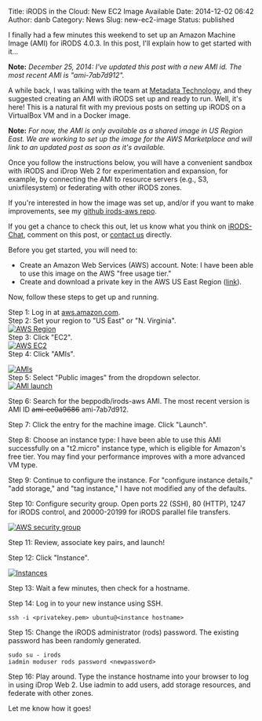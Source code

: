 Title: iRODS in the Cloud: New EC2 Image Available
Date: 2014-12-02 06:42
Author: danb
Category: News
Slug: new-ec2-image
Status: published

I finally had a few minutes this weekend to set up an Amazon Machine
Image (AMI) for iRODS 4.0.3. In this post, I'll explain how to get
started with it...  
<!--more-->

**Note:** *December 25, 2014: I've updated this post with a new AMI id.
The most recent AMI is "ami-7ab7d912".*

A while back, I was talking with the team at [Metadata
Technology](http://www.mtna.us/), and they suggested creating an AMI
with iRODS set up and ready to run. Well, it's here! This is a natural
fit with my previous posts on setting up iRODS on a VirtualBox VM and in
a Docker image.

**Note:** *For now, the AMI is only available as a shared image in US
Region East. We are working to set up the image for the AWS Marketplace
and will link to an updated post as soon as it's available.*

Once you follow the instructions below, you will have a convenient
sandbox with iRODS and iDrop Web 2 for experimentation and expansion,
for example, by connecting the AMI to resource servers (e.g., S3,
unixfilesystem) or federating with other iRODS zones.

If you're interested in how the image was set up, and/or if you want to
make improvements, see my [github irods-aws
repo](https://github.com/beppodb/irods-aws).

If you get a chance to check this out, let us know what you think on
[iRODS-Chat](https://groups.google.com/forum/m/#!forum/irod-chat),
comment on this post, or [contact
us](http://irods.org/contact/general-information/) directly.

Before you get started, you will need to:

-   Create an Amazon Web Services (AWS) account. Note: I have been able
    to use this image on the AWS "free usage tier."
-   Create and download a private key in the AWS US East Region
    ([link](http://docs.aws.amazon.com/AWSEC2/latest/UserGuide/ec2-key-pairs.html#having-ec2-create-your-key-pair)).

Now, follow these steps to get up and running.

Step 1: Log in at [aws.amazon.com](https://aws.amazon.com/).  
Step 2: Set your region to "US East" or "N. Virginia".  
[![AWS
Region](http://irods.org/wp-content/uploads/2014/12/AWS-Region-300x217.png)](http://irods.org/wp-content/uploads/2014/12/AWS-Region.png)  
Step 3: Click "EC2".  
[![AWS
EC2](http://irods.org/wp-content/uploads/2014/12/AWS-EC2-300x254.png)](http://irods.org/wp-content/uploads/2014/12/AWS-EC2.png)  
Step 4: Click "AMIs".  

[![AMIs](http://irods.org/wp-content/uploads/2014/12/AMIs-300x226.png)](http://irods.org/wp-content/uploads/2014/12/AMIs.png)  
Step 5: Select "Public images" from the dropdown selector.  
[![AMI
launch](http://irods.org/wp-content/uploads/2014/12/AMI-launch-300x187.png)](http://irods.org/wp-content/uploads/2014/12/AMI-launch.png)

Step 6: Search for the beppodb/irods-aws AMI. The most recent version is
AMI ID ~~ami-ee0a9686~~ ami-7ab7d912.

Step 7: Click the entry for the machine image. Click "Launch".

Step 8: Choose an instance type: I have been able to use this AMI
successfully on a "t2.micro" instance type, which is eligible for
Amazon's free tier. You may find your performance improves with a more
advanced VM type.

Step 9: Continue to configure the instance. For "configure instance
details," "add storage," and "tag instance," I have not modified any of
the defaults.

Step 10: Configure security group. Open ports 22 (SSH), 80 (HTTP), 1247
for iRODS control, and 20000-20199 for iRODS parallel file transfers.

[![AWS security
group](http://irods.org/wp-content/uploads/2014/12/AWS-security-group-300x62.png)](http://irods.org/wp-content/uploads/2014/12/AWS-security-group.png)

Step 11: Review, associate key pairs, and launch!

Step 12: Click "Instance".

[![Instances](http://irods.org/wp-content/uploads/2014/12/Instances-300x95.png)](http://irods.org/wp-content/uploads/2014/12/Instances.png)

Step 13: Wait a few minutes, then check for a hostname.

Step 14: Log in to your new instance using SSH.

~~~~ {.toolbar:2 .nums:false .nums-toggle:false .lang:sh .decode:true}
ssh -i <privatekey.pem> ubuntu@<instance hostname>
~~~~

Step 15: Change the iRODS administrator (rods) password. The existing
password has been randomly generated.

~~~~ {.toolbar:2 .nums:false .nums-toggle:false .lang:default .decode:true}
sudo su - irods
iadmin moduser rods password <newpassword>
~~~~

Step 16: Play around. Type the instance hostname into your browser to
log in using iDrop Web 2. Use iadmin to add users, add storage
resources, and federate with other zones.

Let me know how it goes!
